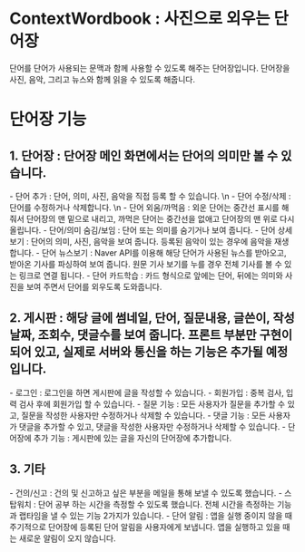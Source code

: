 # ContextWordbook : 사진으로 외우는 단어장
단어를 단어가 사용되는 문맥과 함께 사용할 수 있도록 해주는 단어장입니다.
단어장을 사진, 음악, 그리고 뉴스와 함께 읽을 수 있도록 해줍니다.

# 단어장 기능
<h2>1. 단어장 : 단어장 메인 화면에서는 단어의 의미만 볼 수 있습니다. </h2>
- 단어 추가 : 단어, 의미, 사진, 음악을  직접 등록 할 수 있습니다. \n
- 단어 수정/삭제 : 단어를 수정하거나 삭제합니다. \n
- 단어 외움/까먹음 : 외운 단어는 중간선 표시를 해줘서 단어장의 맨 밑으로 내리고, 까먹은 단어는 중간선을 없애고 단어장의 맨 위로 다시 올립니다.
- 단어/의미 숨김/보임 : 단어 또는 의미를 숨기거나 보여 줍니다.
- 단어 상세보기 : 단어의 의미, 사진, 음악을 보여 줍니다. 등록된 음악이 있는 경우에 음악을 재생합니다.
- 단어 뉴스보기 : Naver API를 이용해 해당 단어가 사용된 뉴스를 받아오고, 받아온 기사를 파싱하여 보여 줍니다. 원문 기사 보기를 누를 경우 전체 기사를 볼 수 있는 링크로 연결 됩니다.
- 단어 카드학습 : 카드 형식으로 앞에는 단어, 뒤에는 의미와 사진을 보여 주면서 단어를 외우도록 도와줍니다.

<h2>2. 게시판 : 해당 글에 썸네일, 단어, 질문내용, 글쓴이, 작성 날짜, 조회수, 댓글수를 보여 줍니다. 프론트 부분만 구현이 되어 있고, 실제로 서버와 통신을 하는 기능은 추가될 예정입니다.</h2>
- 로그인 : 로그인을 하면 게시판에 글을 작성할 수 있습니다.
- 회원가입 : 중복 검사, 입력 검사 후에 회원가입 할 수 있습니다.
- 질문 기능 : 모든 사용자가 질문을 추가할 수 있고, 질문을 작성한 사용자만 수정하거나 삭제할 수 있습니다.
- 댓글 기능 : 모든 사용자가 댓글을 추가할 수 있고, 댓글을 작성한 사용자만 수정하거나 삭제할 수 있습니다.
- 단어장에 추가 기능 : 게시판에 있는 글을 자신의 단어장에 추가합니다. 

<h2>3. 기타</h2>
- 건의/신고 : 건의 및 신고하고 싶은 부분을 메일을 통해 보낼 수 있도록 했습니다.
- 스탑워치 : 단어 공부 하는 시간을 측정할 수 있도록 했습니다. 전체 시간을 측정하는 기능과 랩타임을 낼 수 있는 기능 2가지가 있습니다.
- 단어 알림 : 앱을 실행 중이지 않을 때 주기적으로 단어장에 등록된 단어 알림을 사용자에게 보냅니다. 앱을 실행하고 있을 때는 새로운 알림이 오지 않습니다.

